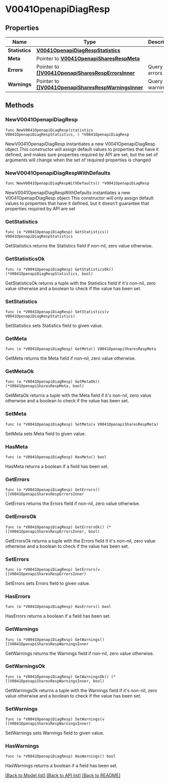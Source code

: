 # V0041OpenapiDiagResp

## Properties

Name | Type | Description | Notes
------------ | ------------- | ------------- | -------------
**Statistics** | [**V0041OpenapiDiagRespStatistics**](V0041OpenapiDiagRespStatistics.md) |  | 
**Meta** | Pointer to [**V0041OpenapiSharesRespMeta**](V0041OpenapiSharesRespMeta.md) |  | [optional] 
**Errors** | Pointer to [**[]V0041OpenapiSharesRespErrorsInner**](V0041OpenapiSharesRespErrorsInner.md) | Query errors | [optional] 
**Warnings** | Pointer to [**[]V0041OpenapiSharesRespWarningsInner**](V0041OpenapiSharesRespWarningsInner.md) | Query warnings | [optional] 

## Methods

### NewV0041OpenapiDiagResp

`func NewV0041OpenapiDiagResp(statistics V0041OpenapiDiagRespStatistics, ) *V0041OpenapiDiagResp`

NewV0041OpenapiDiagResp instantiates a new V0041OpenapiDiagResp object
This constructor will assign default values to properties that have it defined,
and makes sure properties required by API are set, but the set of arguments
will change when the set of required properties is changed

### NewV0041OpenapiDiagRespWithDefaults

`func NewV0041OpenapiDiagRespWithDefaults() *V0041OpenapiDiagResp`

NewV0041OpenapiDiagRespWithDefaults instantiates a new V0041OpenapiDiagResp object
This constructor will only assign default values to properties that have it defined,
but it doesn't guarantee that properties required by API are set

### GetStatistics

`func (o *V0041OpenapiDiagResp) GetStatistics() V0041OpenapiDiagRespStatistics`

GetStatistics returns the Statistics field if non-nil, zero value otherwise.

### GetStatisticsOk

`func (o *V0041OpenapiDiagResp) GetStatisticsOk() (*V0041OpenapiDiagRespStatistics, bool)`

GetStatisticsOk returns a tuple with the Statistics field if it's non-nil, zero value otherwise
and a boolean to check if the value has been set.

### SetStatistics

`func (o *V0041OpenapiDiagResp) SetStatistics(v V0041OpenapiDiagRespStatistics)`

SetStatistics sets Statistics field to given value.


### GetMeta

`func (o *V0041OpenapiDiagResp) GetMeta() V0041OpenapiSharesRespMeta`

GetMeta returns the Meta field if non-nil, zero value otherwise.

### GetMetaOk

`func (o *V0041OpenapiDiagResp) GetMetaOk() (*V0041OpenapiSharesRespMeta, bool)`

GetMetaOk returns a tuple with the Meta field if it's non-nil, zero value otherwise
and a boolean to check if the value has been set.

### SetMeta

`func (o *V0041OpenapiDiagResp) SetMeta(v V0041OpenapiSharesRespMeta)`

SetMeta sets Meta field to given value.

### HasMeta

`func (o *V0041OpenapiDiagResp) HasMeta() bool`

HasMeta returns a boolean if a field has been set.

### GetErrors

`func (o *V0041OpenapiDiagResp) GetErrors() []V0041OpenapiSharesRespErrorsInner`

GetErrors returns the Errors field if non-nil, zero value otherwise.

### GetErrorsOk

`func (o *V0041OpenapiDiagResp) GetErrorsOk() (*[]V0041OpenapiSharesRespErrorsInner, bool)`

GetErrorsOk returns a tuple with the Errors field if it's non-nil, zero value otherwise
and a boolean to check if the value has been set.

### SetErrors

`func (o *V0041OpenapiDiagResp) SetErrors(v []V0041OpenapiSharesRespErrorsInner)`

SetErrors sets Errors field to given value.

### HasErrors

`func (o *V0041OpenapiDiagResp) HasErrors() bool`

HasErrors returns a boolean if a field has been set.

### GetWarnings

`func (o *V0041OpenapiDiagResp) GetWarnings() []V0041OpenapiSharesRespWarningsInner`

GetWarnings returns the Warnings field if non-nil, zero value otherwise.

### GetWarningsOk

`func (o *V0041OpenapiDiagResp) GetWarningsOk() (*[]V0041OpenapiSharesRespWarningsInner, bool)`

GetWarningsOk returns a tuple with the Warnings field if it's non-nil, zero value otherwise
and a boolean to check if the value has been set.

### SetWarnings

`func (o *V0041OpenapiDiagResp) SetWarnings(v []V0041OpenapiSharesRespWarningsInner)`

SetWarnings sets Warnings field to given value.

### HasWarnings

`func (o *V0041OpenapiDiagResp) HasWarnings() bool`

HasWarnings returns a boolean if a field has been set.


[[Back to Model list]](../README.md#documentation-for-models) [[Back to API list]](../README.md#documentation-for-api-endpoints) [[Back to README]](../README.md)


